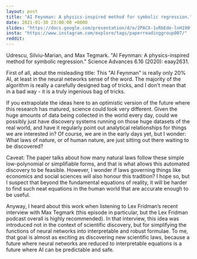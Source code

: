 ```yaml
---
layout: post
title: "AI Feynman: A physics-inspired method for symbolic regression."
date: 2021-01-30 23:00:00 +0800
slides: "https://docs.google.com/presentation/d/e/2PACX-1vRbEde-lnH190fymomDMidRCdHuPyoR3B2RREBtdL8887uktRES5ZGmnpSZJqenFFkhvv1CQox0EkWL/"
insta: "https://www.instagram.com/explore/tags/paperreadinggroup007/"
reddit:
---
```


Udrescu, Silviu-Marian, and Max Tegmark. "AI Feynman: A physics-inspired method for symbolic regression." Science Advances 6.16 (2020): eaay2631.

First of all, about the misleading title: This "AI Feynman" is really only 20% AI, at least in the neural networks sense of the word. The majority of the algorithm is really a carefully designed bag of tricks, and I don't mean that in a bad way - it is a truly ingenious bag of tricks.

If you extrapolate the ideas here to an optimistic version of the future where this research has matured, science could look very different. Given the huge amounts of data being collected in the world every day, could we possibly just have discovery systems running on those huge datasets of the real world, and have it regularly point out analytical relationships for things we are interested in? Of course, we are in the early days yet, but I wonder: What laws of nature, or of human nature, are just sitting out there waiting to be discovered? 

Caveat: The paper talks about how many natural laws follow these simple low-polynomial or simplifiable forms, and that is what allows this automated discovery to be feasible. However, I wonder if laws governing things like economics and social sciences will also honour this tradition? I hope so, but I suspect that beyond the fundamental equations of reality, it will be harder to find such neat equations in the human world that are accurate enough to be useful.

Anyway, I heard about this work when listening to Lex Fridman’s recent interview with Max Tegmark (this episode in particular, but the Lex Fridman podcast overall is highly recommended). In that interview, this idea was introduced not in the context of scientific discovery, but for simplifying the functions of neural networks into interpretable and robust formulae. To me, that goal is almost as exciting as discovering new scientific laws, because a future where neural networks are reduced to interpretable equations is a future where AI can be predictable and safe.